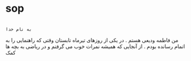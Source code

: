 # sop
                                                                              به نام خدا
من فاطمه ودیعی هستم . در یکی از روزهای تیرماه تابستان وقتی که راهنمایی را به اتمام رسانده بودم . از آنجایی که همیشه نمرات خوب می گرفتم و در ریاضی به بچه ها کمک                   
